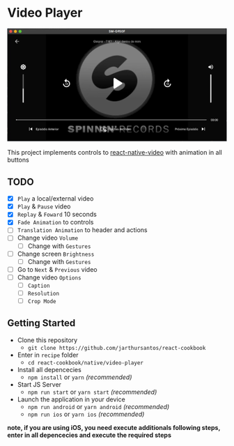 # Video Player

![Controls](.github/controls.jpeg)

This project implements controls to [react-native-video](https://github.com/react-native-community/react-native-video) with animation in all buttons

## TODO

- [x] `Play` a local/external video
- [x] `Play` & `Pause` video
- [x] `Replay` & `Foward` 10 seconds
- [x] `Fade Animation` to controls
- [ ] `Translation Animation` to header and actions
- [ ] Change video `Volume`
  - [ ] Change with `Gestures`
- [ ] Change screen `Brightness`
  - [ ] Change with `Gestures`
- [ ] Go to `Next` & `Previous` video
- [ ] Change video `Options`
  - [ ] `Caption`
  - [ ] `Resolution`
  - [ ] `Crop Mode`

## Getting Started

- Clone this repository
  - `git clone https://github.com/jarthursantos/react-cookbook`
- Enter in `recipe` folder
  - `cd react-cookbook/native/video-player`
- Install all depencecies
  - `npm install` or `yarn` *(recommended)*
- Start JS Server
  - `npm run start` or `yarn start` *(recommended)*
- Launch the application in your device
  - `npm run android` or `yarn android` *(recommended)*
  - `npm run ios` or `yarn ios` *(recommended)*

**note, if you are using iOS, you need execute additionals following steps, enter in all depencecies and execute the required steps**
